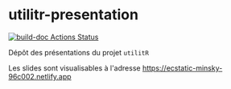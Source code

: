 # utilitr-presentation

<!-- badges: start -->
[![build-doc Actions Status](https://github.com/InseeFrLab/utilitr-prez/workflows/Example%20output/badge.svg)](https://github.com/InseeFrLab/utilitr-prez/actions)
<!-- badges: end -->

Dépôt des présentations du projet `utilitR`

Les slides sont visualisables à l'adresse
https://ecstatic-minsky-96c002.netlify.app

